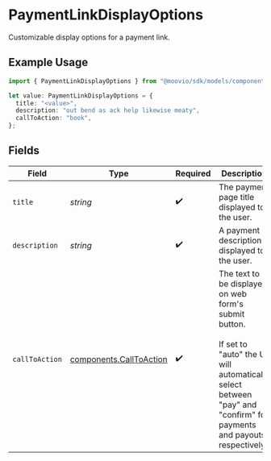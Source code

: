 # PaymentLinkDisplayOptions

Customizable display options for a payment link.

## Example Usage

```typescript
import { PaymentLinkDisplayOptions } from "@moovio/sdk/models/components";

let value: PaymentLinkDisplayOptions = {
  title: "<value>",
  description: "out bend as ack help likewise meaty",
  callToAction: "book",
};
```

## Fields

| Field                                                                                                                                                                        | Type                                                                                                                                                                         | Required                                                                                                                                                                     | Description                                                                                                                                                                  |
| ---------------------------------------------------------------------------------------------------------------------------------------------------------------------------- | ---------------------------------------------------------------------------------------------------------------------------------------------------------------------------- | ---------------------------------------------------------------------------------------------------------------------------------------------------------------------------- | ---------------------------------------------------------------------------------------------------------------------------------------------------------------------------- |
| `title`                                                                                                                                                                      | *string*                                                                                                                                                                     | :heavy_check_mark:                                                                                                                                                           | The payment page title displayed to the user.                                                                                                                                |
| `description`                                                                                                                                                                | *string*                                                                                                                                                                     | :heavy_check_mark:                                                                                                                                                           | A payment description displayed to the user.                                                                                                                                 |
| `callToAction`                                                                                                                                                               | [components.CallToAction](../../models/components/calltoaction.md)                                                                                                           | :heavy_check_mark:                                                                                                                                                           | The text to be displayed on web form's submit button.<br/><br/>If set to "auto" the UI will automatically select between <br/>"pay" and "confirm" for payments and payouts respectively. |